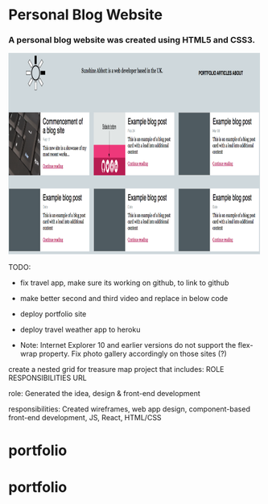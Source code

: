 # Personal Blog Website
### A personal blog website was created using HTML5 and CSS3.

<img src="/images/blog_homepage.png" width="500" height="400">

TODO:
- fix travel app, make sure its working on github, to link to github
- make better second and third video and replace in below code
- deploy portfolio site
- deploy travel weather app to heroku

- Note: Internet Explorer 10 and earlier versions do not support the flex-wrap property. Fix photo gallery accordingly on those sites (?)

create a nested grid for treasure map project that includes:
ROLE            RESPONSIBILITIES       URL

role: Generated the idea, design & front-end development

responsibilities: 
Created wireframes, web app design, component-based front-end development, JS, React, HTML/CSS
# portfolio
# portfolio
